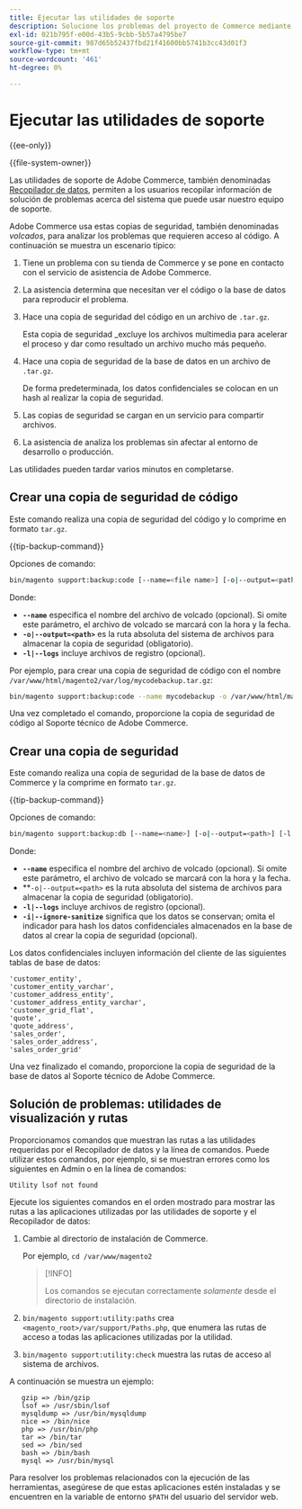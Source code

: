 ```yaml
---
title: Ejecutar las utilidades de soporte
description: Solucione los problemas del proyecto de Commerce mediante la utilidad de soporte integrada.
exl-id: 021b795f-e00d-43b5-9cbb-5b57a4795be7
source-git-commit: 987d65b52437fbd21f41600bb5741b3cc43d01f3
workflow-type: tm+mt
source-wordcount: '461'
ht-degree: 0%

---
```


# Ejecutar las utilidades de soporte

{{ee-only}}

{{file-system-owner}}

Las utilidades de soporte de Adobe Commerce, también denominadas [Recopilador de datos](https://experienceleague.adobe.com/en/docs/commerce-admin/systems/tools/support#data-collector), permiten a los usuarios recopilar información de solución de problemas acerca del sistema que puede usar nuestro equipo de soporte.

Adobe Commerce usa estas copias de seguridad, también denominadas _volcados_, para analizar los problemas que requieren acceso al código. A continuación se muestra un escenario típico:

1. Tiene un problema con su tienda de Commerce y se pone en contacto con el servicio de asistencia de Adobe Commerce.
1. La asistencia determina que necesitan ver el código o la base de datos para reproducir el problema.
1. Hace una copia de seguridad del código en un archivo de `.tar.gz`.

   Esta copia de seguridad _excluye los archivos multimedia para acelerar el proceso y dar como resultado un archivo mucho más pequeño.

1. Hace una copia de seguridad de la base de datos en un archivo de `.tar.gz`.

   De forma predeterminada, los datos confidenciales se colocan en un hash al realizar la copia de seguridad.

1. Las copias de seguridad se cargan en un servicio para compartir archivos.
1. La asistencia de analiza los problemas sin afectar al entorno de desarrollo o producción.

Las utilidades pueden tardar varios minutos en completarse.

## Crear una copia de seguridad de código

Este comando realiza una copia de seguridad del código y lo comprime en formato `tar.gz`.

{{tip-backup-command}}

Opciones de comando:

```bash
bin/magento support:backup:code [--name=<file name>] [-o|--output=<path>] [-l|--logs]
```

Donde:

- **`--name`** especifica el nombre del archivo de volcado (opcional). Si omite este parámetro, el archivo de volcado se marcará con la hora y la fecha.
- **`-o|--output=<path>`** es la ruta absoluta del sistema de archivos para almacenar la copia de seguridad (obligatorio).
- **`-l|--logs`** incluye archivos de registro (opcional).

Por ejemplo, para crear una copia de seguridad de código con el nombre `/var/www/html/magento2/var/log/mycodebackup.tar.gz`:

```bash
bin/magento support:backup:code --name mycodebackup -o /var/www/html/magento2/var/log
```

Una vez completado el comando, proporcione la copia de seguridad de código al Soporte técnico de Adobe Commerce.

## Crear una copia de seguridad

Este comando realiza una copia de seguridad de la base de datos de Commerce y la comprime en formato `tar.gz`.

{{tip-backup-command}}

Opciones de comando:

```bash
bin/magento support:backup:db [--name=<name>] [-o|--output=<path>] [-l|--logs] [-i|--ignore-sanitize]
```

Donde:

- **`--name`** especifica el nombre del archivo de volcado (opcional). Si omite este parámetro, el archivo de volcado se marcará con la hora y la fecha.
- **`-o|--output=<path>` es la ruta absoluta del sistema de archivos para almacenar la copia de seguridad (obligatorio).
- **`-l|--logs`** incluye archivos de registro (opcional).
- **`-i|--ignore-sanitize`** significa que los datos se conservan; omita el indicador para hash los datos confidenciales almacenados en la base de datos al crear la copia de seguridad (opcional).

Los datos confidenciales incluyen información del cliente de las siguientes tablas de base de datos:

```
'customer_entity',
'customer_entity_varchar',
'customer_address_entity',
'customer_address_entity_varchar',
'customer_grid_flat',
'quote',
'quote_address',
'sales_order',
'sales_order_address',
'sales_order_grid'
```

Una vez finalizado el comando, proporcione la copia de seguridad de la base de datos al Soporte técnico de Adobe Commerce.

## Solución de problemas: utilidades de visualización y rutas

Proporcionamos comandos que muestran las rutas a las utilidades requeridas por el Recopilador de datos y la línea de comandos. Puede utilizar estos comandos, por ejemplo, si se muestran errores como los siguientes en Admin o en la línea de comandos:

```
Utility lsof not found
```

Ejecute los siguientes comandos en el orden mostrado para mostrar las rutas a las aplicaciones utilizadas por las utilidades de soporte y el Recopilador de datos:

1. Cambie al directorio de instalación de Commerce.

   Por ejemplo, `cd /var/www/magento2`

   >[!INFO]
   >
   >Los comandos se ejecutan correctamente _solamente_ desde el directorio de instalación.

1. `bin/magento support:utility:paths` crea `<magento_root>/var/support/Paths.php`, que enumera las rutas de acceso a todas las aplicaciones utilizadas por la utilidad.
1. `bin/magento support:utility:check` muestra las rutas de acceso al sistema de archivos.

A continuación se muestra un ejemplo:

```
   gzip => /bin/gzip
   lsof => /usr/sbin/lsof
   mysqldump => /usr/bin/mysqldump
   nice => /bin/nice
   php => /usr/bin/php
   tar => /bin/tar
   sed => /bin/sed
   bash => /bin/bash
   mysql => /usr/bin/mysql
```

Para resolver los problemas relacionados con la ejecución de las herramientas, asegúrese de que estas aplicaciones estén instaladas y se encuentren en la variable de entorno `$PATH` del usuario del servidor web.
